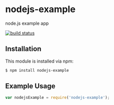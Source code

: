 # nodejs-example

node.js example app

[![build status](https://secure.travis-ci.org/PetterKraabol/nodejs-example.png)](http://travis-ci.org/PetterKraabol/nodejs-example)

## Installation

This module is installed via npm:

``` bash
$ npm install nodejs-example
```

## Example Usage

``` js
var nodejsExample = require('nodejs-example');
```
